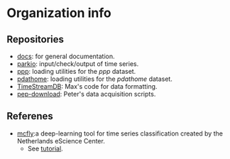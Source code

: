 # Organization info

## Repositories

- [docs](https://github.com/biomarkersParkinson/docs): for general documentation.
- [parkio](https://github.com/biomarkersParkinson/parkio): input/check/output of time series.
- [ppp](https://github.com/biomarkersParkinson/ppp): loading utilities for the _ppp_ dataset.
- [pdathome](https://github.com/biomarkersParkinson/pdathome): loading utilities for the _pdathome_ dataset.
- [TimeStreamDB](https://github.com/biomarkersParkinson/TimeStreamDB): Max's code for data formatting.
- [pep-download](https://github.com/biomarkersParkinson/pep-download): Peter's data acquisition scripts.

## Referenes

- [mcfly](https://github.com/NLeSC/mcfly):a deep-learning tool for time series classification created by the Netherlands eScience Center.
    - See [tutorial](https://blog.esciencecenter.nl/mcfly-an-easy-to-use-tool-for-deep-learning-for-time-series-classification-b2ee6b9419c2).